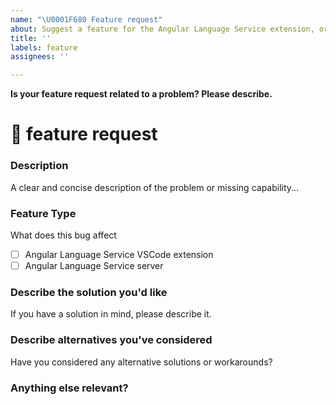 ```yaml
---
name: "\U0001F680 Feature request"
about: Suggest a feature for the Angular Language Service extension, or in the language server.
title: ''
labels: feature
assignees: ''

---
```


**Is your feature request related to a problem? Please describe.**
<!--🔅🔅🔅🔅🔅🔅🔅🔅🔅🔅🔅🔅🔅🔅🔅🔅🔅🔅🔅🔅🔅🔅🔅🔅🔅🔅🔅🔅🔅🔅🔅

Oh hi there! 😄

To expedite issue processing please search open and closed issues before submitting a new one.
Existing issues often contain information about workarounds, resolution, or progress updates.

🔅🔅🔅🔅🔅🔅🔅🔅🔅🔅🔅🔅🔅🔅🔅🔅🔅🔅🔅🔅🔅🔅🔅🔅🔅🔅🔅🔅🔅🔅🔅🔅🔅-->


# 🚀 feature request

### Description
<!-- ✍️--> A clear and concise description of the problem or missing capability...

### Feature Type
What does this bug affect

<!-- Please check the one that applies to this bug report using "x". -->

- [ ] Angular Language Service VSCode extension
- [ ] Angular Language Service server

### Describe the solution you'd like
<!-- ✍️--> If you have a solution in mind, please describe it.


### Describe alternatives you've considered
<!-- ✍️--> Have you considered any alternative solutions or workarounds?


### Anything else relevant?

<!-- ✍️Aare screenshots or any other information needed to prvoide context? If so, please mention it below. --> 

